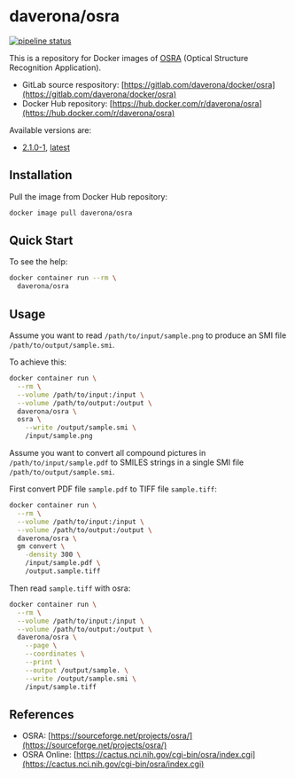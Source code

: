 # daverona/osra

[![pipeline status](https://gitlab.com/daverona/docker/osra/badges/master/pipeline.svg)](https://gitlab.com/daverona/docker/osra/commits/master)

This is a repository for Docker images of [OSRA](https://sourceforge.net/projects/osra/) (Optical Structure Recognition Application).

* GitLab source respository: [https://gitlab.com/daverona/docker/osra](https://gitlab.com/daverona/docker/osra)
* Docker Hub repository: [https://hub.docker.com/r/daverona/osra](https://hub.docker.com/r/daverona/osra)

Available versions are:

* [2.1.0-1](https://gitlab.com/daverona/docker/osra/-/blob/2.1.0-1/Dockerfile), [latest](https://gitlab.com/daverona/docker/osra/-/blob/latest/Dockerfile)

## Installation

Pull the image from Docker Hub repository:

```bash
docker image pull daverona/osra
```

## Quick Start

To see the help:

```bash
docker container run --rm \
  daverona/osra
```

## Usage

Assume you want to read `/path/to/input/sample.png`
to produce an SMI file `/path/to/output/sample.smi`.

To achieve this:

```bash
docker container run \
  --rm \
  --volume /path/to/input:/input \
  --volume /path/to/output:/output \
  daverona/osra \
  osra \
    --write /output/sample.smi \
    /input/sample.png 
```

Assume you want to convert all compound pictures in `/path/to/input/sample.pdf`
to SMILES strings in a single SMI file `/path/to/output/sample.smi`.  

First convert PDF file `sample.pdf` to TIFF file `sample.tiff`:

```bash
docker container run \
  --rm \
  --volume /path/to/input:/input \
  --volume /path/to/output:/output \
  daverona/osra \
  gm convert \
    -density 300 \
    /input/sample.pdf \
    /output.sample.tiff
```

Then read `sample.tiff` with osra:

```bash
docker container run \
  --rm \
  --volume /path/to/input:/input \
  --volume /path/to/output:/output \
  daverona/osra \
    --page \
    --coordinates \
    --print \
    --output /output/sample. \
    --write /output/sample.smi \
    /input/sample.tiff
```

## References

* OSRA: [https://sourceforge.net/projects/osra/](https://sourceforge.net/projects/osra/)
* OSRA Online: [https://cactus.nci.nih.gov/cgi-bin/osra/index.cgi](https://cactus.nci.nih.gov/cgi-bin/osra/index.cgi)
